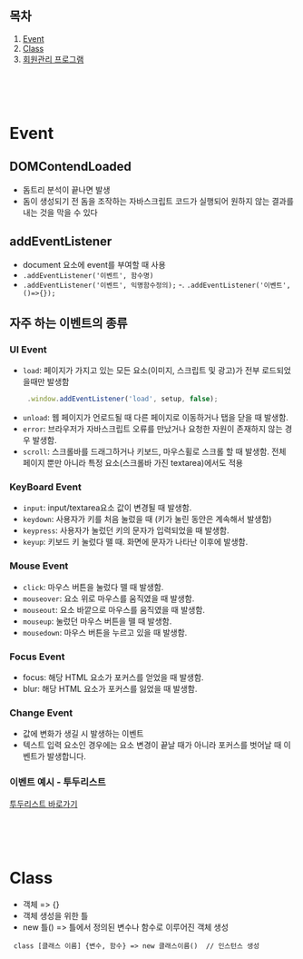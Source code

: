 ## 목차

1. [Event](#event)
2. [Class](#class)
3. [회원관리 프로그램](./mini-project/README.md)

<br/>
<br/>
<br/>

# Event

## DOMContendLoaded

- 돔트리 분석이 끝나면 발생
- 돔이 생성되기 전 돔을 조작하는 자바스크립트 코드가 실행되어 원하지 않는 결과를 내는 것을 막을 수 있다

## addEventListener

- document 요소에 event를 부여할 때 사용
- `.addEventListener('이벤트', 함수명)`
- `.addEventListener('이벤트', 익명함수정의);`
  -. `.addEventListener('이벤트', ()=>{});`

## 자주 하는 이벤트의 종류

### UI Event

- `load`: 페이지가 가지고 있는 모든 요소(이미지, 스크립트 및 광고)가 전부 로드되었을때만 발생함
  ```javascript
   .window.addEventListener('load', setup, false);
  ```
- `unload`: 웹 페이지가 언로드될 때 다른 페이지로 이동하거나 탭을 닫을 때 발생함.
- `error`: 브라우저가 자바스크립트 오류를 만났거나 요청한 자원이 존재하지 않는 경우 발생함.
- `scroll`: 스크롤바를 드래그하거나 키보드, 마우스휠로 스크롤 할 때 발생함. 전체 페이지 뿐만 아니라 특정 요소(스크롤바 가진 textarea)에서도 적용

### KeyBoard Event

- `input`: input/textarea요소 값이 변경될 때 발생함.
- `keydown`: 사용자가 키를 처음 눌렀을 때 (키가 눌린 동안은 계속해서 발생함)
- `keypress`: 사용자가 눌렀던 키의 문자가 입력되었을 때 발생함.
- `keyup`: 키보드 키 눌렀다 뗄 때. 화면에 문자가 나타난 이후에 발생함.

### Mouse Event

- `click`: 마우스 버튼을 눌렀다 뗄 때 발생함.
- `mouseover`: 요소 위로 마우스를 움직였을 때 발생함.
- `mouseout`: 요소 바깥으로 마우스를 움직였을 때 발생함.
- `mouseup`: 눌렀던 마우스 버튼을 뗄 때 발생함.
- `mousedown`: 마우스 버튼을 누르고 있을 때 발생함.

### Focus Event

- focus: 해당 HTML 요소가 포커스를 얻었을 때 발생함.
- blur: 해당 HTML 요소가 포커스를 잃었을 때 발생함.

### Change Event

- 값에 변화가 생길 시 발생하는 이벤트
- 텍스트 입력 요소인 경우에는 요소 변경이 끝날 때가 아니라 포커스를 벗어날 때 이벤트가
  발생합니다.

### 이벤트 예시 - 투두리스트

[투두리스트 바로가기](./js_todo.html)

<br/>
<br/>
<br/>

# Class

- 객체 => {}
- 객체 생성을 위한 틀
- new 틀() => 틀에서 정의된 변수나 함수로 이루어진 객체 생성

```jascript
 class [클래스 이름] {변수, 함수} => new 클래스이름()  // 인스턴스 생성
```
